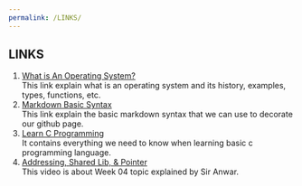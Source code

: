 ```yaml
---
permalink: /LINKS/
---
```


## LINKS

1. [What is An Operating System?](https://www.guru99.com/operating-system-tutorial.html)<br>
This link explain what is an operating system and its history, examples, types, functions, etc.
2. [Markdown Basic Syntax](https://www.markdownguide.org/basic-syntax/)<br>
This link explain the basic markdown syntax that we can use to decorate our github page.
3. [Learn C Programming](https://www.programiz.com/c-programming)<br>
It contains everything we need to know when learning basic c programming language.
4. [Addressing, Shared Lib, & Pointer](https://youtu.be/aQgyZGd1MhY)<br>
This video is about Week 04 topic explained by Sir Anwar.
